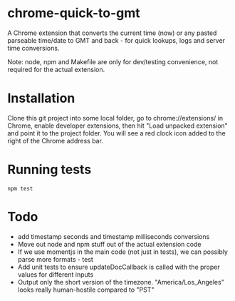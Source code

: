 # chrome-quick-to-gmt

A Chrome extension that converts the current time (now) or any pasted parseable time/date to GMT and back - for quick lookups, logs and server time conversions.

Note: node, npm and Makefile are only for dev/testing convenience, not required for the actual extension.

# Installation
Clone this git project into some local folder, go to chrome://extensions/ in Chrome, enable developer extensions, then hit "Load unpacked extension" and point it to the project folder. You will see a red clock icon added to the right of the Chrome address bar.

# Running tests
`npm test`


# Todo
* add timestamp seconds and timestamp milliseconds conversions
* Move out node and npm stuff out of the actual extension code
* If we use momentjs in the main code (not just in tests), we can possibly parse more formats - test
* Add unit tests to ensure updateDocCallback is called with the proper values for different inputs
* Output only the short version of the timezone. "America/Los_Angeles" looks really human-hostile compared to "PST"

